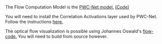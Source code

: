 
The Flow Computation Model is the [PWC-Net model.](https://arxiv.org/abs/1709.02371) [(Code)](https://github.com/NVlabs/PWC-Net/tree/master/PyTorch)

You will need to install the Correlation Activations layer used by PWC-Net.
Follow the instructions [here.](https://github.com/SreenivasVRao/SuperSloMo-PyTorch/tree/master/code/SuperSloMo/external_packages/correlation-pytorch-master)

The optical flow visualization is possible using Johannes Oswald's [flow-code.](https://github.com/Johswald/flow-code-python) You will need to build from source however.
